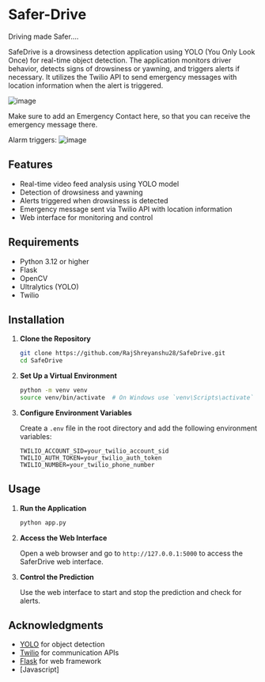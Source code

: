 # Safer-Drive
 Driving made Safer....

SafeDrive is a drowsiness detection application using YOLO (You Only Look Once) for real-time object detection. The application monitors driver behavior, detects signs of drowsiness or yawning, and triggers alerts if necessary. It utilizes the Twilio API to send emergency messages with location information when the alert is triggered.

![image](https://github.com/user-attachments/assets/c888aa4a-0fd6-4896-8288-b10c79eaf4dc)

Make sure to add an Emergency Contact here, so that you can receive the emergency message there.

Alarm triggers:
![image](https://github.com/user-attachments/assets/1af79041-5c92-426f-8867-5dfc406a7870)

## Features

- Real-time video feed analysis using YOLO model
- Detection of drowsiness and yawning
- Alerts triggered when drowsiness is detected
- Emergency message sent via Twilio API with location information
- Web interface for monitoring and control

## Requirements

- Python 3.12 or higher
- Flask
- OpenCV
- Ultralytics (YOLO)
- Twilio
  
## Installation

1. **Clone the Repository**

    ```bash
    git clone https://github.com/RajShreyanshu28/SafeDrive.git
    cd SafeDrive
    ```

2. **Set Up a Virtual Environment**

    ```bash
    python -m venv venv
    source venv/bin/activate  # On Windows use `venv\Scripts\activate`
    ```

3. **Configure Environment Variables**

    Create a `.env` file in the root directory and add the following environment variables:

    ```plaintext
    TWILIO_ACCOUNT_SID=your_twilio_account_sid
    TWILIO_AUTH_TOKEN=your_twilio_auth_token
    TWILIO_NUMBER=your_twilio_phone_number
    ```

## Usage

1. **Run the Application**

    ```bash
    python app.py
    ```

2. **Access the Web Interface**

    Open a web browser and go to `http://127.0.0.1:5000` to access the SaferDrive web interface.

3. **Control the Prediction**

    Use the web interface to start and stop the prediction and check for alerts.

## Acknowledgments

- [YOLO](https://github.com/ultralytics/yolov8) for object detection
- [Twilio](https://www.twilio.com/) for communication APIs
- [Flask](https://flask.palletsprojects.com/) for web framework
- [Javascript] 


